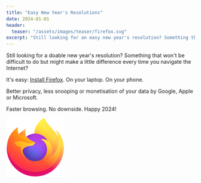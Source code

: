 ```yaml
---
title: "Easy New Year's Resolutions"
date: 2024-01-01
header:
  teaser: "/assets/images/teaser/firefox.svg"
excerpt: "Still looking for an easy new year's resolution? Something that won't be difficult to do but might make you feel better every time you navigate the Internet?"
---
```


Still looking for a doable new year's resolution? Something that won't be difficult to do but might make a little difference every time you navigate the Internet?

It's easy: [Install Firefox](https://www.mozilla.org/en-GB/firefox/browsers/). On your laptop. On your phone.

Better privacy, less snooping or monetisation of your data by Google, Apple or Microsoft.

Faster browsing. No downside. Happy 2024!

[<img src='/assets/images/teaser/firefox.svg'>](https://www.mozilla.org/en-GB/firefox/browsers/)
